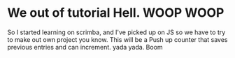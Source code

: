 # We out of tutorial Hell. WOOP WOOP
So I started learning on scrimba, and I've picked up on JS so we have to try to make out own project you know. This will be a Push up counter that saves previous entries and can increment. yada yada. Boom
